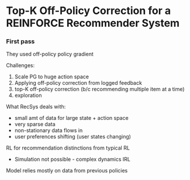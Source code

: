 # Top-K Off-Policy Correction for a REINFORCE Recommender System

### First pass

They used off-policy policy gradient



Challenges:

1. Scale PG to huge action space
2. Applying off-policy correction from logged feedback
3. top-K off-policy correction (b/c recommending multiple item at a time)
4. exploration

What RecSys deals with:

- small amt of data for large state + action space
- very sparse data
- non-stationary data flows in
- user preferences shifting (user states changing)

RL for recommendation distinctions from typical RL

- Simulation not possible - complex dynamics IRL

Model relies mostly on data from previous policies







